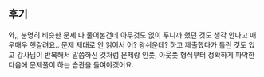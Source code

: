 ## 후기
와,, 분명히 비슷한 문제 다 풀어본건데 아무것도 없이 푸니까 했던 것도 생각 안나고 매우매우 헷갈려요..
문제 제대로 안 읽어서 어? 왕쉬운데? 하고 제출했다가 틀린 것도 있고 
강사님이 반복해서 말씀하신 것처럼 문제랑 인풋, 아웃풋 형식부터 정확하게 파악한 다음에 문제풀이 하는 습관을 들여야겠어요. 
